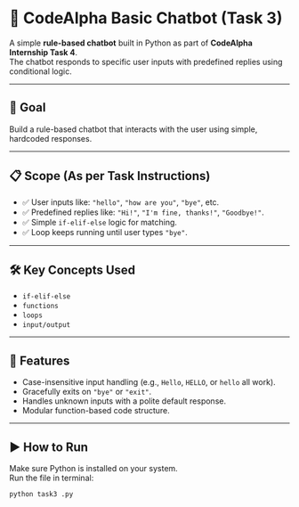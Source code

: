 # 🤖 CodeAlpha Basic Chatbot (Task 3)

A simple **rule-based chatbot** built in Python as part of **CodeAlpha Internship Task 4**.  
The chatbot responds to specific user inputs with predefined replies using conditional logic.

---

## 🎯 Goal

Build a rule-based chatbot that interacts with the user using simple, hardcoded responses.

---

## 📋 Scope (As per Task Instructions)

- ✅ User inputs like: `"hello"`, `"how are you"`, `"bye"`, etc.
- ✅ Predefined replies like: `"Hi!"`, `"I'm fine, thanks!"`, `"Goodbye!"`.
- ✅ Simple `if-elif-else` logic for matching.
- ✅ Loop keeps running until user types `"bye"`.

---

## 🛠️ Key Concepts Used

- `if-elif-else`  
- `functions`  
- `loops`  
- `input/output`  

---

## 🧠 Features

- Case-insensitive input handling (e.g., `Hello`, `HELLO`, or `hello` all work).
- Gracefully exits on `"bye"` or `"exit"`.
- Handles unknown inputs with a polite default response.
- Modular function-based code structure.

---

## ▶️ How to Run

Make sure Python is installed on your system.  
Run the file in terminal:

```bash
python task3 .py

